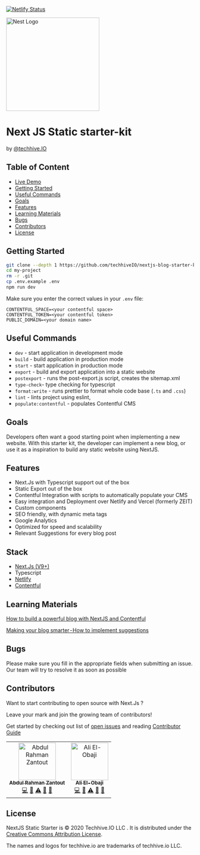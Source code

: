 [![Netlify Status](https://api.netlify.com/api/v1/badges/12ca189b-a0ff-4947-9749-a52bb521006f/deploy-status)](https://app.netlify.com/sites/nextjs-static-starter-kit/deploys)

<p align="left">
  <a href="https://techhive.io/" target="blank"><img src="https://www.techhive.io/static/brand/logo-masterclass.svg" width="250" alt="Nest Logo" /></a>
</p>

# Next JS Static starter-kit

by [@techhive.IO](https://www.techhive.io/)

## Table of Content

- [Live Demo](https://nextjs-static-starter-kit.netlify.com/)
- [Getting Started](#setting-started)
- [Useful Commands](#useful-commands)
- [Goals](#goals)
- [Features](#features)
- [Learning Materials](#learning-materials)
- [Bugs](#bugs)
- [Contributors](#contributors)
- [License](#license)

## Getting Started

```bash
git clone --depth 1 https://github.com/techhiveIO/nextjs-blog-starter-kit my-project
cd my-project
rm -r .git
cp .env.example .env
npm run dev
```

Make sure you enter the correct values in your `.env` file:

```
CONTENTFUL_SPACE=<your contentful space>
CONTENTFUL_TOKEN=<your contentful token>
PUBLIC_DOMAIN=<your domain name>
```

## Useful Commands

- `dev` - start application in development mode
- `build` - build application in production mode
- `start` - start application in production mode
- `export` - build and export application into a static website
- `postexport` - runs the post-export.js script, creates the sitemap.xml
- `type-check`- type checking for typescript
- `format:write` - runs prettier to format whole code base (`.ts` and `.css`)
- `lint` - lints project using eslint,
- `populate:contentful` - populates Contentful CMS

## Goals

Developers often want a good starting point when implementing a new website.
With this starter kit, the developer can implement a new blog, or use it as a
inspiration to build any static website using NextJS.

## Features

- Next.Js with Typescript support out of the box
- Static Export out of the box
- Contentful Integration with scripts to automatically populate your CMS
- Easy integration and Deployment over Netlify and Vercel (formerly ZEIT)
- Custom components
- SEO friendly, with dynamic meta tags
- Google Analytics
- Optimized for speed and scalability
- Relevant Suggestions for every blog post

## Stack

- [Next.Js (V9+)](https://github.com/zeit/next.js)
- Typescript
- [Netlify](https://www.netlify.com)
- [Contentful](https://www.contentful.com)

## Learning Materials

[How to build a powerful blog with NextJS and Contentful](https://www.techhive.io/our-insights/how-to-build-a-powerful-blog-with-nextjs-and-contentful)

[Making your blog smarter - How to implement suggestions](https://www.techhive.io/our-insights/making-your-blog-smarter-how-to-implement-suggestions)

## Bugs

Please make sure you fill in the appropriate fields when submitting an issue. Our team will
try to resolve it as soon as possible

## Contributors

Want to start contributing to open source with Next.Js ?

Leave your mark and join the growing team of contributors!

Get started by checking out list of [open issues](https://github.com/techhiveIO/nextjs-static-starter-kit/issues)
and reading [Contributor Guide](https://github.com/techhiveIO/nextjs-static-starter-kit/blob/master/CONTRIBUTING.md)

<!-- ALL-CONTRIBUTORS-LIST:START - Do not remove or modify this section -->
<!-- prettier-ignore-start -->
<!-- markdownlint-disable -->
<table>
  <tr>
    <td align="center"><a href="https://github.com/abedzantout"><img src="https://avatars3.githubusercontent.com/u/4046627?v=4" width="100px;" alt="Abdul Rahman Zantout"/><br /><sub><b>Abdul Rahman Zantout</b></sub></a><br /><a href="https://github.com/tomastrajan/angular-ngrx-material-starter/commits?author=abedzantout" title="Code">💻</a> <a href="https://github.com/tomastrajan/angular-ngrx-material-starter/commits?author=abedzantout" title="Documentation">📖</a> <a href="https://github.com/tomastrajan/angular-ngrx-material-starter/commits?author=abedzantout" title="Tests">⚠️</a> <a href="#design-abedzantout" title="Design">🎨</a> <a href="#blog-abedzantout" title="Blogposts">📝</a></td>
    <td align="center"><a href="https://github.com/aliobaji"><img src="https://avatars0.githubusercontent.com/u/17101112?s=400&v=4" width="100px;" alt="Ali El-Obaji"/><br /><sub><b>Ali El-Obaji</b></sub></a><br /><a href="https://github.com/tomastrajan/angular-ngrx-material-starter/commits?author=aliobaji" title="Code">💻</a> <a href="https://github.com/tomastrajan/angular-ngrx-material-starter/commits?author=aliobaji" title="Documentation">📖</a> <a href="https://github.com/tomastrajan/angular-ngrx-material-starter/commits?author=aliobaji" title="Tests">⚠️</a> <a href="#design-aliobaji" title="Design">🎨</a> <a href="#blog-aliobaji" title="Blogposts">📝</a></td>
  </tr>
</table>

<!-- markdownlint-enable -->
<!-- prettier-ignore-end -->

<!-- ALL-CONTRIBUTORS-LIST:END -->

## License

NextJS Static Starter is © 2020 Techhive.IO LLC . It is distributed under the [Creative Commons
Attribution License](http://creativecommons.org/licenses/by/4.0/).

The names and logos for techhive.io are trademarks of techhive.io LLC.
